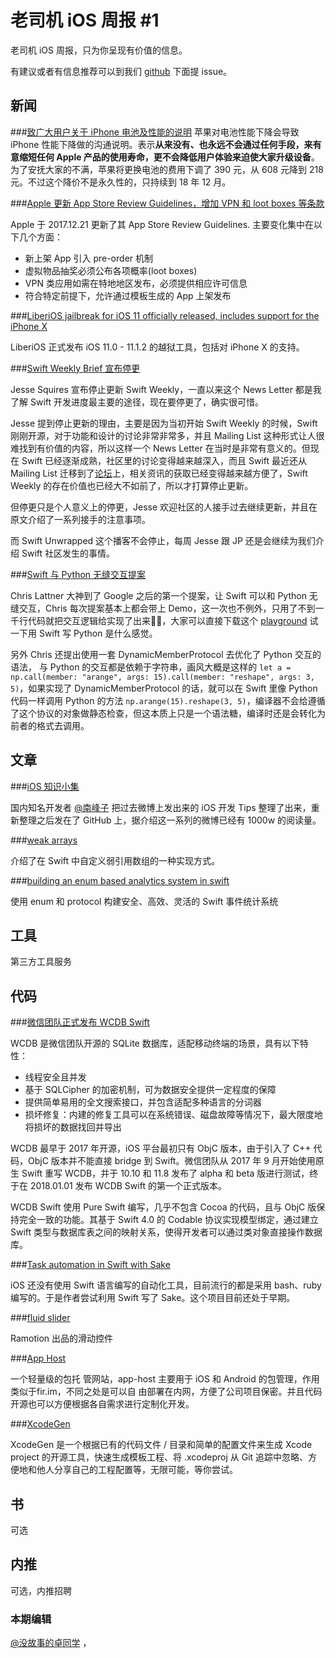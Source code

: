 # 老司机 iOS 周报 #1

老司机 iOS 周报，只为你呈现有价值的信息。

有建议或者有信息推荐可以到我们 [github](https://github.com/SwiftOldDriver/iOS-Weekly) 下面提 issue。

## 新闻
###[致广大用户关于 iPhone 电池及性能的说明](https://www.apple.com/cn/iphone-battery-and-performance/)
苹果对电池性能下降会导致 iPhone 性能下降做的沟通说明。表示**从来没有、也永远不会通过任何手段，来有意缩短任何 Apple 产品的使用寿命，更不会降低用户体验来迫使大家升级设备**。为了安抚大家的不满，苹果将更换电池的费用下调了 390 元，从 608 元降到 218 元。不过这个降价不是永久性的，只持续到 18 年 12 月。

###[Apple 更新 App Store Review Guidelines，增加 VPN 和 loot boxes 等条款](http://www.appstorereviewguidelineshistory.com/)

Apple 于 2017.12.21 更新了其 App Store Review Guidelines. 主要变化集中在以下几个方面：

- 新上架 App 引入 pre-order 机制
- 虚拟物品抽奖必须公布各项概率(loot boxes)
- VPN 类应用如需在特地地区发布，必须提供相应许可信息
- 符合特定前提下，允许通过模板生成的 App 上架发布

###[LiberiOS jailbreak for iOS 11 officially released, includes support for the iPhone X](https://www.modmy.com/liberty-jailbreak-ios-11-released-includes-cydia-and-support-iphone-x)

LiberiOS 正式发布 iOS 11.0 - 11.1.2	的越狱工具，包括对 iPhone X 的支持。

###[Swift Weekly Brief 宣布停更](https://www.jessesquires.com/blog/swift-weekly-brief-hiatus/)

Jesse Squires 宣布停止更新 Swift Weekly，一直以来这个 News Letter 都是我了解 Swift 开发进度最主要的途径，现在要停更了，确实很可惜。

Jesse 提到停止更新的理由，主要是因为当初开始 Swift Weekly 的时候，Swift 刚刚开源，对于功能和设计的讨论非常非常多，并且 Mailing List 这种形式让人很难找到有价值的内容，所以这样一个 News Letter 在当时是非常有意义的。但现在 Swift 已经逐渐成熟，社区里的讨论变得越来越深入，而且 Swift 最近还从 Mailing List 迁移到了[论坛](https://forums.swift.org)上，相关资讯的获取已经变得越来越方便了，Swift Weekly 的存在价值也已经大不如前了，所以才打算停止更新。

但停更只是个人意义上的停更，Jesse 欢迎社区的人接手过去继续更新，并且在原文介绍了一系列接手的注意事项。

而 Swift Unwrapped 这个播客不会停止，每周 Jesse 跟 JP 还是会继续为我们介绍 Swift 社区发生的事情。

###[Swift 与 Python 无缝交互提案](https://lists.swift.org/pipermail/swift-evolution/Week-of-Mon-20171204/042029.html)

Chris Lattner 大神到了 Google 之后的第一个提案，让 Swift 可以和 Python 无缝交互，Chris 每次提案基本上都会带上 Demo，这一次也不例外，只用了不到一千行代码就把交互逻辑给实现了出来🤷‍♂️，大家可以直接下载这个 [playground](https://lists.swift.org/pipermail/swift-evolution/attachments/20171206/9103f31e/attachment.zip) 试一下用 Swift 写 Python 是什么感觉。

另外 Chris 还提出使用一套 DynamicMemberProtocol 去优化了 Python 交互的语法， 与 Python 的交互都是依赖于字符串，画风大概是这样的 `let a = np.call(member: "arange", args: 15).call(member: "reshape", args: 3, 5)`，如果实现了 DynamicMemberProtocol 的话，就可以在 Swift 里像 Python 代码一样调用 Python 的方法 `np.arange(15).reshape(3, 5)`，编译器不会给遵循了这个协议的对象做静态检查，但这本质上只是一个语法糖，编译时还是会转化为前者的格式去调用。


## 文章
###[iOS 知识小集](https://github.com/southpeak/iOS-tech-set)

国内知名开发者 [@南峰子](https://weibo.com/touristdiary) 把过去微博上发出来的 iOS 开发 Tips 整理了出来，重新整理之后发在了 GitHub 上，据介绍这一系列的微博已经有 1000w 的阅读量。

###[weak arrays](https://www.objc.io/blog/2017/12/28/weak-arrays/)

介绍了在 Swift 中自定义弱引用数组的一种实现方式。

###[building an enum based analytics system in swift](https://www.swiftbysundell.com/posts/building-an-enum-based-analytics-system-in-swift)

使用 enum 和 protocol 构建安全、高效、灵活的 Swift 事件统计系统


## 工具

第三方工具服务

## 代码
###[微信团队正式发布 WCDB Swift](https://mp.weixin.qq.com/s/mf-JDZrTHAS0ViJBbpC1cA)

WCDB 是微信团队开源的 SQLite 数据库，适配移动终端的场景，具有以下特性：

- 线程安全且并发
- 基于 SQLCipher 的加密机制，可为数据安全提供一定程度的保障
- 提供简单易用的全文搜索接口，并包含适配多种语言的分词器
- 损坏修复：内建的修复工具可以在系统错误、磁盘故障等情况下，最大限度地将损坏的数据找回并导出

WCDB 最早于 2017 年开源，iOS 平台最初只有 ObjC 版本，由于引入了 C++ 代码，ObjC 版本并不能直接 bridge 到 Swift。微信团队从 2017 年 9 月开始使用原生 Swift 重写 WCDB，并于 10.10 和 11.8 发布了 alpha 和 beta 版进行测试，终于在 2018.01.01 发布 WCDB Swift 的第一个正式版本。

WCDB Swift 使用 Pure Swift 编写，几乎不包含 Cocoa 的代码，且与 ObjC 版保持完全一致的功能。其基于 Swift 4.0 的 Codable 协议实现模型绑定，通过建立 Swift 类型与数据库表之间的映射关系，使得开发者可以通过类对象直接操作数据库。

###[Task automation in Swift with Sake](http://ppinera.es/2017/12/15/sake.html)

iOS 还没有使用 Swift 语言编写的自动化工具，目前流行的都是采用 bash、ruby 编写的。于是作者尝试利用 Swift 写了 Sake。这个项目目前还处于早期。

###[fluid slider](https://github.com/Ramotion/fluid-slider)

Ramotion 出品的滑动控件

###[App Host](https://github.com/pluosi/app-host)

一个轻量级的包托 管网站，app-host 主要用于 iOS 和 Android 的包管理，作用类似于fir.im，不同之处是可以自 由部署在内网，方便了公司项目保密。并且代码开源也可以方便根据各自需求进行定制化开发。

###[XcodeGen](https://github.com/yonaskolb/XcodeGen)

XcodeGen 是一个根据已有的代码文件 / 目录和简单的配置文件来生成 Xcode project 的开源工具，快速生成模板工程、将 .xcodeproj 从 Git 追踪中忽略、方便地和他人分享自己的工程配置等，无限可能，等你尝试。


## 书

可选

## 内推

可选，内推招聘

### 本期编辑

[@没故事的卓同学](https://weibo.com/1926303682/profile) ，
